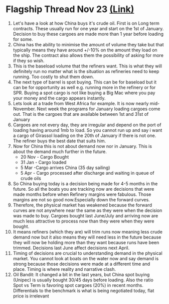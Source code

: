 # Flagship Thread Nov 23 [(Link)](https://twitter.com/Big_Orrin/status/1722921904967704639)

1. Let's have a look at how China buys it's crude oil. First is on Long term contracts. These usually run for one year and start on the 1st of January. Decision to buy these cargoes are made more than 1 year before loading for some.
2. China has the ability to minimise the amount of volume they take but that typically means they have around +/-10% on the amount they load on the ship. The contract also allows them the possibility of asking for more if they so wish.
3. This is the baseload volume that the refiners want. This is what they will definitely run no matter what is the situation as refineries need to keep running. Too costly to shut them down.
4. The next type of barrel is spot buying. This can be for baseload but it can be for opportunity as well e.g. running more in the refinery or for SPR. Buying a spot cargo is not like buying a Big Mac where you pay your money and the cargo appears instantly.
5. Lets look at a trade from West Africa for example. It is now nearly mid-November. Next week the programs for January loading cargoes come out. That is the cargoes that are available between 1st and 31st of January
6. Cargoes are not every day, they are irregular and depend on the port of loading having around 1mb to load. So you cannot run up and say i want a cargo of Girassol loading on the 20th of January if there is not one. The refiner buys the best date that suits him.
7. Now for China this is not about demand now nor in January. This is about the demand much further in the future. 
    * 20 Nov - Cargo Bought
    * 31 Jan - Cargo loaded
    * 5 Mar -Cargo arrives China (35 day sailing)
    * 5 Apr - Cargo processed after discharge and waiting in queue of crude oils
8. So China buying today is a decision being made for 4-5 months in the future. So all the boats you are tracking now are decisions that were made months before when Refinery margins were fabulous. Those margins are not so good now.Especially down the forward curves.
9. Therefore, the physical market has weakened because the forward curves are not anywhere near the same as they were when the decision was made to buy. Cargoes bought last June/July and arriving now are much less attractive to process now than they were when they were bought.
10. It means refiners (which they are) will trim runs now meaning less crude demand now but it also means they will need less in the future because they will now be holding more than they want because runs have been trimmed. Decisions last June affect decisions next April.
11. Timing of decisions are crucial to understanding demand in the physical market. You cannot look at boats on the water now and say demand is strong because those decisions were made at a different time and place. Timing is where reality and narrative clash.
12. Oil Bandit: It changed a bit in the last years, but China spot buying (Unipec) is usually bought 30/45 days before loading. Also the ratio Spot vs Term is favoring spot cargoes (20%) in recent months. Differentials to the benchmark is what is being negotiated today, flat price is irrelevant